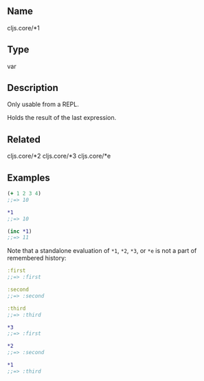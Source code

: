 ## Name
cljs.core/*1

## Type
var

## Description

Only usable from a REPL.

Holds the result of the last expression.

## Related
cljs.core/*2
cljs.core/*3
cljs.core/*e

## Examples

```clj
(+ 1 2 3 4)
;;=> 10

*1
;;=> 10

(inc *1)
;;=> 11
```

Note that a standalone evaluation of `*1`, `*2`, `*3`, or `*e` is not a part of
remembered history:

```clj
:first
;;=> :first

:second
;;=> :second

:third
;;=> :third

*3
;;=> :first

*2
;;=> :second

*1
;;=> :third
```

